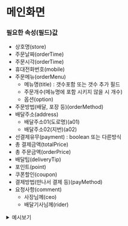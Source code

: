 # 메인화면

### 필요한 속성(필드)값

- 상호명(store)
- 주문날짜(orderTime)
- 주문시각(orderTime)
- 휴대전화번호(mobile)
- 주문메뉴(orderMenu)
  - 메뉴명(title) : 갯수포함 또는 갯수 추가 필드
  - 주문개수(메뉴명에 포함 시키지 않을 시 개수)
  - 옵션(option)
- 주문방법(배달, 포장 등)(orderMethod)
- 배달주소(address)
  - 배달주소01(도로명)(a01)
  - 배달주소02(지번)(a02)
- 선결제유무(payment) : boolean 또는 다른방식
- 총 결제금액(totalPrice)
- 총 주문금액(orderPrice)
- 배달팁(deliveryTip)
- 포인트(point)
- 쿠폰할인(coupon)
- 결제방법(만나서 결제 등)(payMethod)
- 요청사항(comment)
  - 사장님께(ceo)
  - 배달기사님께(rider)

<details markdown="1">
<summary>예시보기</summary>

```json
{
  "order": "2020년 8월 13일 17:45", // 주문날짜
  "orderTime": "13:22", // 주문시각
  "mobile": "010-1234-5678", // 휴대전화번호
  "orderMethod": "delivery", // 주문방법(배달, 포장 등)
  "store": "땅땅치킨 봉래점", // 상호명
  "orderMenu": [
    // 주문메뉴
    {
      "title": "양념치킨 1개", // 메뉴명
      "option": "기본" // 옵션
    },
    {
      "title": "간장치킨 2개",
      "option": "토핑 : 갈릭소스(2,000원)"
    }
  ],
  "payment": false, // 선결제유무
  "totalPrice": "10,900", // 총 결제금액
  "orderPrice": "5,000", // 총 주문금액
  "deliveryTip": "3,000", // 배달팁
  "point": "0", // 포인트
  "coupon": "0", // 쿠폰
  "payMethod": "만나서 카드결제", // 결제방법
  "address": {
    // 배달주소
    "a01": "부산시 금정구 금정로 225 5층", // 배달주소 도로명
    "a02": "부산시 금정구 구서동 445-21 5층" // 배달주소 지번
  },
  "comment": {
    // 요청사항
    "ceo": "소스를 좀 많이 넣어 주세요", // 사장님께
    "rider": "조심히 와주세요" // 배달기사님께
  }
}
```

<details>
